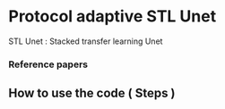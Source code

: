 # Protocol adaptive STL Unet
STL Unet : Stacked transfer learning Unet

### Reference papers



## How to use the code ( Steps )
